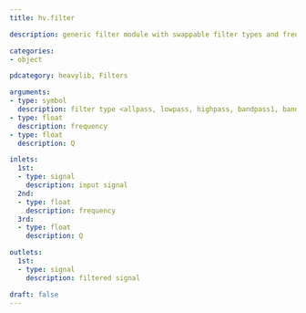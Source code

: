 ```yaml
---
title: hv.filter

description: generic filter module with swappable filter types and frequency, Q settings

categories:
- object

pdcategory: heavylib, Filters

arguments:
- type: symbol
  description: filter type <allpass, lowpass, highpass, bandpass1, bandpass2, or notch>
- type: float
  description: frequency
- type: float
  description: Q

inlets:
  1st:
  - type: signal
    description: input signal
  2nd:
  - type: float
    description: frequency
  3rd:
  - type: float
    description: Q

outlets:
  1st:
  - type: signal
    description: filtered signal

draft: false
---
```


